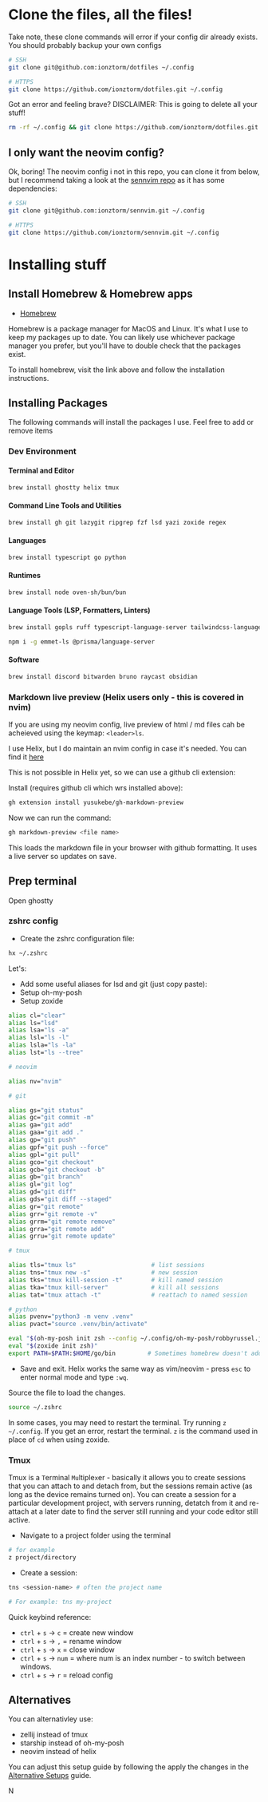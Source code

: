 # Clone the files, all the files!

Take note, these clone commands will error if your config dir already exists. You should probably backup your own configs

```bash
# SSH
git clone git@github.com:ionztorm/dotfiles ~/.config

# HTTPS
git clone https://github.com/ionztorm/dotfiles.git ~/.config
```

Got an error and feeling brave? DISCLAIMER: This is going to delete all your stuff!

```bash
rm -rf ~/.config && git clone https://github.com/ionztorm/dotfiles.git ~/.config
```

## I only want the neovim config?

Ok, boring! The neovim config i not in this repo, you can clone it from below, but I recommend taking a look at the [sennvim repo](https://www.github.com/ionztorm/sennvim) as it has some dependencies:

```bash
# SSH
git clone git@github.com:ionztorm/sennvim.git ~/.config

# HTTPS
git clone https://github.com/ionztorm/sennvim.git ~/.config
```

# Installing stuff

## Install Homebrew & Homebrew apps

- [Homebrew](https://brew.sh/)

Homebrew is a package manager for MacOS and Linux. It's what I use to keep my packages up to date. You can likely use whichever package manager you prefer, but you'll have to double check that the packages exist.

To install homebrew, visit the link above and follow the installation instructions.

## Installing Packages

The following commands will install the packages I use. Feel free to add or remove items

### Dev Environment

#### Terminal and Editor

```bash
brew install ghostty helix tmux
```

#### Command Line Tools and Utilities

```bash
brew install gh git lazygit ripgrep fzf lsd yazi zoxide regex
```

#### Languages

```bash
brew install typescript go python
```

#### Runtimes

```bash
brew install node oven-sh/bun/bun
```

#### Language Tools (LSP, Formatters, Linters)

```bash
brew install gopls ruff typescript-language-server tailwindcss-language-server basedpyright vscode-langservers-extracted biome prettier marksman
```

```bash
npm i -g emmet-ls @prisma/language-server
```

#### Software

```bash
brew install discord bitwarden bruno raycast obsidian
```

### Markdown live preview (Helix users only - this is covered in nvim)

If you are using my neovim config, live preview of html / md files cah be acheieved using the keymap: `<leader>ls`. 

I use Helix, but I do maintain an nvim config in case it's needed. You can find it [here](https://www.github.com/sennvim)

This is not possible in Helix yet, so we can use a github cli extension:

Install (requires github cli which wrs installed above):

```bash
gh extension install yusukebe/gh-markdown-preview
```

Now we can run the command:

```bash
gh markdown-preview <file name>
```

This loads the markdown file in your browser with github formatting. It uses a live server so updates on save.

## Prep terminal

Open ghostty

### zshrc config

- Create the zshrc configuration file:

```bash
hx ~/.zshrc
```

Let's:

- Add some useful aliases for lsd and git (just copy paste):
- Setup oh-my-posh
- Setup zoxide

```bash
alias cl="clear"
alias ls="lsd"
alias lsa="ls -a"
alias lsl="ls -l"
alias lsla="ls -la"
alias lst="ls --tree"

# neovim

alias nv="nvim"

# git

alias gs="git status"
alias gc="git commit -m"
alias ga="git add"
alias gaa="git add ."
alias gp="git push"
alias gpf="git push --force"
alias gpl="git pull"
alias gco="git checkout"
alias gcb="git checkout -b"
alias gb="git branch"
alias gl="git log"
alias gd="git diff"
alias gds="git diff --staged"
alias gr="git remote"
alias grr="git remote -v"
alias grrm="git remote remove"
alias grra="git remote add"
alias grru="git remote update"

# tmux

alias tls="tmux ls"                     # list sessions
alias tns="tmux new -s"                 # new session
alias tks="tmux kill-session -t"        # kill named session
alias tka="tmux kill-server"            # kill all sessions
alias tat="tmux attach -t"              # reattach to named session

# python
alias pvenv="python3 -m venv .venv"
alias pvact="source .venv/bin/activate"

eval "$(oh-my-posh init zsh --config ~/.config/oh-my-posh/robbyrussel.json)"
eval "$(zoxide init zsh)"
export PATH=$PATH:$HOME/go/bin         # Sometimes homebrew doesn't add this to the path
```

- Save and exit. Helix works the same way as vim/neovim - press `esc` to enter normal mode and type `:wq`.

Source the file to load the changes.

```bash
source ~/.zshrc
```

In some cases, you may need to restart the terminal. Try running `z ~/.config`. If you get an error, restart the terminal. `z` is the command used in place of `cd` when using zoxide.

### Tmux

Tmux is a `T`erminal `Mu`ltiple`x`er - basically it allows you to create sessions that you can attach to and detach from, but the sessions remain active (as long as the device remains turned on). You can create a session for a particular development project, with servers running, detatch from it and re-attach at a later date to find the server still running and your code editor still active.

- Navigate to a project folder using the terminal

```bash
# for example
z project/directory
```

- Create a session:

```bash
tns <session-name> # often the project name

# For example: tns my-project
```

Quick keybind reference:

- `ctrl` + `s` -> `c` = create new window
- `ctrl` + `s` -> `,` = rename window
- `ctrl` + `s` -> `x` = close window
- `ctrl` + `s` -> `num` = where num is an index number - to switch between windows.
- `ctrl` + `s` -> `r` = reload config

## Alternatives

You can alternativley use:

- zellij instead of tmux
- starship instead of oh-my-posh
- neovim instead of helix

You can adjust this setup guide by following the apply the changes in the [Alternative Setups](./alternative-setups.md) guide.

N
